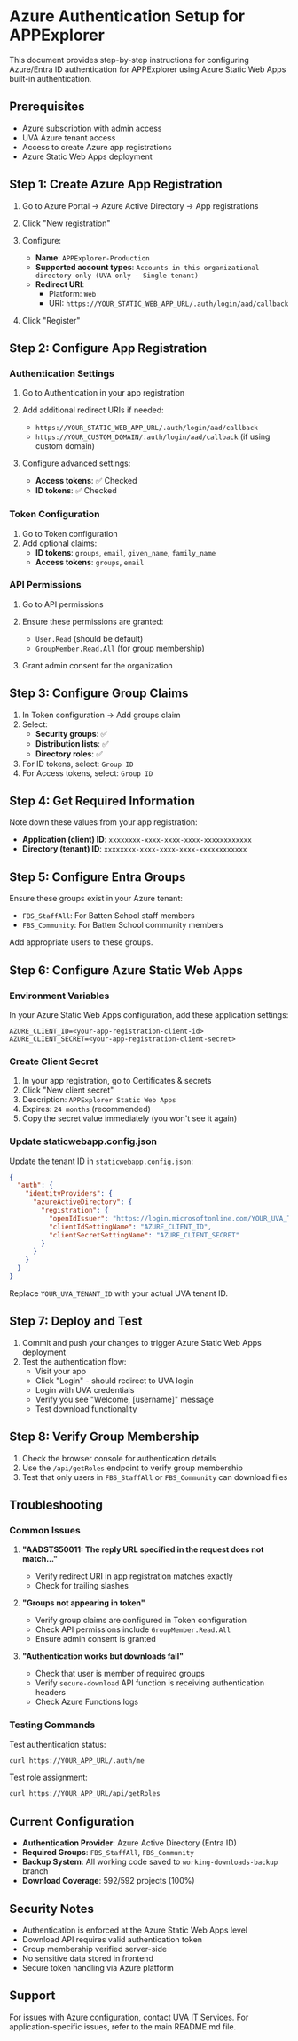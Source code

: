# Azure Authentication Setup for APPExplorer

This document provides step-by-step instructions for configuring Azure/Entra ID authentication for APPExplorer using Azure Static Web Apps built-in authentication.

## Prerequisites

- Azure subscription with admin access
- UVA Azure tenant access
- Access to create Azure app registrations
- Azure Static Web Apps deployment

## Step 1: Create Azure App Registration

1. Go to Azure Portal → Azure Active Directory → App registrations
2. Click "New registration"
3. Configure:
   - **Name**: `APPExplorer-Production`
   - **Supported account types**: `Accounts in this organizational directory only (UVA only - Single tenant)`
   - **Redirect URI**:
     - Platform: `Web`
     - URI: `https://YOUR_STATIC_WEB_APP_URL/.auth/login/aad/callback`

4. Click "Register"

## Step 2: Configure App Registration

### Authentication Settings
1. Go to Authentication in your app registration
2. Add additional redirect URIs if needed:
   - `https://YOUR_STATIC_WEB_APP_URL/.auth/login/aad/callback`
   - `https://YOUR_CUSTOM_DOMAIN/.auth/login/aad/callback` (if using custom domain)

3. Configure advanced settings:
   - **Access tokens**: ✅ Checked
   - **ID tokens**: ✅ Checked

### Token Configuration
1. Go to Token configuration
2. Add optional claims:
   - **ID tokens**: `groups`, `email`, `given_name`, `family_name`
   - **Access tokens**: `groups`, `email`

### API Permissions
1. Go to API permissions
2. Ensure these permissions are granted:
   - `User.Read` (should be default)
   - `GroupMember.Read.All` (for group membership)

3. Grant admin consent for the organization

## Step 3: Configure Group Claims

1. In Token configuration → Add groups claim
2. Select:
   - **Security groups**: ✅
   - **Distribution lists**: ✅
   - **Directory roles**: ✅
3. For ID tokens, select: `Group ID`
4. For Access tokens, select: `Group ID`

## Step 4: Get Required Information

Note down these values from your app registration:
- **Application (client) ID**: `xxxxxxxx-xxxx-xxxx-xxxx-xxxxxxxxxxxx`
- **Directory (tenant) ID**: `xxxxxxxx-xxxx-xxxx-xxxx-xxxxxxxxxxxx`

## Step 5: Configure Entra Groups

Ensure these groups exist in your Azure tenant:
- `FBS_StaffAll`: For Batten School staff members
- `FBS_Community`: For Batten School community members

Add appropriate users to these groups.

## Step 6: Configure Azure Static Web Apps

### Environment Variables
In your Azure Static Web Apps configuration, add these application settings:

```
AZURE_CLIENT_ID=<your-app-registration-client-id>
AZURE_CLIENT_SECRET=<your-app-registration-client-secret>
```

### Create Client Secret
1. In your app registration, go to Certificates & secrets
2. Click "New client secret"
3. Description: `APPExplorer Static Web Apps`
4. Expires: `24 months` (recommended)
5. Copy the secret value immediately (you won't see it again)

### Update staticwebapp.config.json
Update the tenant ID in `staticwebapp.config.json`:

```json
{
  "auth": {
    "identityProviders": {
      "azureActiveDirectory": {
        "registration": {
          "openIdIssuer": "https://login.microsoftonline.com/YOUR_UVA_TENANT_ID/v2.0",
          "clientIdSettingName": "AZURE_CLIENT_ID",
          "clientSecretSettingName": "AZURE_CLIENT_SECRET"
        }
      }
    }
  }
}
```

Replace `YOUR_UVA_TENANT_ID` with your actual UVA tenant ID.

## Step 7: Deploy and Test

1. Commit and push your changes to trigger Azure Static Web Apps deployment
2. Test the authentication flow:
   - Visit your app
   - Click "Login" - should redirect to UVA login
   - Login with UVA credentials
   - Verify you see "Welcome, [username]" message
   - Test download functionality

## Step 8: Verify Group Membership

1. Check the browser console for authentication details
2. Use the `/api/getRoles` endpoint to verify group membership
3. Test that only users in `FBS_StaffAll` or `FBS_Community` can download files

## Troubleshooting

### Common Issues

1. **"AADSTS50011: The reply URL specified in the request does not match..."**
   - Verify redirect URI in app registration matches exactly
   - Check for trailing slashes

2. **"Groups not appearing in token"**
   - Verify group claims are configured in Token configuration
   - Check API permissions include `GroupMember.Read.All`
   - Ensure admin consent is granted

3. **"Authentication works but downloads fail"**
   - Check that user is member of required groups
   - Verify `secure-download` API function is receiving authentication headers
   - Check Azure Functions logs

### Testing Commands

Test authentication status:
```bash
curl https://YOUR_APP_URL/.auth/me
```

Test role assignment:
```bash
curl https://YOUR_APP_URL/api/getRoles
```

## Current Configuration

- **Authentication Provider**: Azure Active Directory (Entra ID)
- **Required Groups**: `FBS_StaffAll`, `FBS_Community`
- **Backup System**: All working code saved to `working-downloads-backup` branch
- **Download Coverage**: 592/592 projects (100%)

## Security Notes

- Authentication is enforced at the Azure Static Web Apps level
- Download API requires valid authentication token
- Group membership verified server-side
- No sensitive data stored in frontend
- Secure token handling via Azure platform

## Support

For issues with Azure configuration, contact UVA IT Services.
For application-specific issues, refer to the main README.md file.
